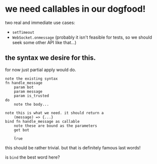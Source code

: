 # we need callables in our dogfood!

two real and immediate use cases:

- `setTimeout`
- `WebSocket.onmessage` (probably it isn't feasible for tests, so we should seek some other API like that...)

## the syntax we desire for this.

for now just partial apply would do.

```
note the existing syntax
fn handle_message
	param bot
	param message
	param is_trusted
do
	note the body...

note this is what we need. it should return a
	(message) => {...}
bind fn handle_message as callable
	note these are bound as the parameters
	get bot
	_
	true
```

this should be rather trivial. but that is definitely famous last words!

is `bind` the best word here?

	
